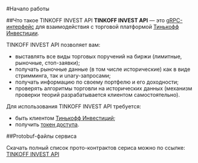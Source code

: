 #Начало работы

##Что такое TINKOFF INVEST API
**TINKOFF INVEST API** — это [gRPC-интерфейс](/investAPI/grpc) для взаимодействия с торговой платформой 
[Тинькофф Инвестиции](https://www.tinkoff.ru/invest/).

TINKOFF INVEST API позволяет вам:

* выставлять все виды торговых поручений на биржи (лимитные, рыночные, стоп-заявки);
* получать рыночные данные (в том числе исторические) как в виде стримминга, так и 
unary-запросами;
* получать информацию по своему портфелю и его доходности;
* проверять алгоритмы торговли на исторических данных (механизм проверки теорий 
разрабатывается клиентом самостоятельно).

Для использования TINKOFF INVEST API требуется: 

* быть клиентом [Тинькофф Инвестиций](https://www.tinkoff.ru/invest/);
* получить [токен доступа](/investAPI/token).

##Protobuf-файлы сервиса

Скачать полный список прото-контрактов сериса можно по ссылке: 
[TINKOFF INVEST API](https://github.com/TinkoffCreditSystems/investAPI/tree/main/src/docs/contracts)

<!--##SDK для разработки с использованием Public API
Для упрощения разработки торгового робота разработан ряд официальных и неофициальных SDK на целом 
ряде языков программирования.

* 1
* 2
* 3

Если для языка программирования, который вы используете не существует готового SDK, вы можете помочь 
сообществу его написанием. Требования для включения SDK в официальные: [требования](123).-->